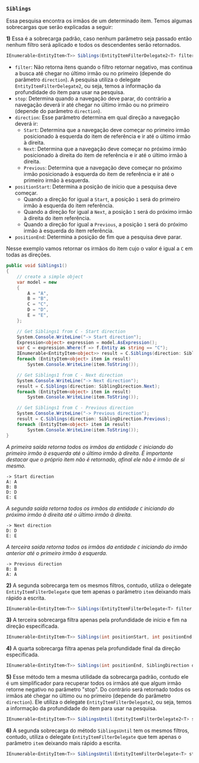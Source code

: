 ### `Siblings` <header-set anchor-name="impl-search-siblings" />

Essa pesquisa encontra os irmãos de um determinado item. Temos algumas sobrecargas que serão explicadas a seguir:

**1)** Essa é a sobrecarga padrão, caso nenhum parâmetro seja passado então nenhum filtro será aplicado e todos os descendentes serão retornados.

```csharp
IEnumerable<EntityItem<T>> Siblings(EntityItemFilterDelegate2<T> filter = null, EntityItemFilterDelegate2<T> stop = null, SiblingDirection direction = SiblingDirection.Start, int? positionStart = null, int? positionEnd = null)
```

* `filter`: Não retorna itens quando o filtro retornar negativo, mas continua a busca até chegar no último irmão ou no primeiro (depende do parâmetro `direction`). A pesquisa utiliza o delegate `EntityItemFilterDelegate2`, ou seja, temos a informação da profundidade do item para usar na pesquisa.
* `stop`: Determina quando a navegação deve parar, do contrário a navegação deverá ir até chegar no último irmão ou no primeiro (depende do parâmetro `direction`).
* `direction`: Esse parâmetro determina em qual direção a navegação deverá ir:
    * `Start`: Determina que a navegação deve começar no primeiro irmão posicionado à esquerda do item de referência e ir até o último irmão à direita.
    * `Next`: Determina que a navegação deve começar no próximo irmão posicionado à direita do item de referência e ir até o último irmão à direita.
    * `Previous`: Determina que a navegação deve começar no próximo irmão posicionado à esquerda do item de referência e ir até o primeiro irmão à esquerda.
* `positionStart`: Determina a posição de início que a pesquisa deve começar. 
    * Quando a direção for igual a `Start`, a posição `1` será do primeiro irmão à esquerda do item referência.
    * Quando a direção for igual a `Next`, a posição `1` será do próximo irmão à direita do item referência.
    * Quando a direção for igual a `Previous`, a posição `1` será do próximo irmão à esquerda do item referência.
* `positionEnd`: Determina a posição de fim que a pesquisa deve parar.

Nesse exemplo vamos retornar os irmãos do item cujo o valor é igual a `C` em todas as direções.

```csharp
public void Siblings1()
{
    // create a simple object
    var model = new
    {
        A = "A",
        B = "B",
        C = "C",
        D = "D",
        E = "E",
    };

    // Get Siblings1 from C - Start direction
    System.Console.WriteLine("-> Start direction");
    Expression<object> expression = model.AsExpression();
    var C = expression.Where(f => f.Entity as string == "C");
    IEnumerable<EntityItem<object>> result = C.Siblings(direction: SiblingDirection.Start);
    foreach (EntityItem<object> item in result)
        System.Console.WriteLine(item.ToString());

    // Get Siblings1 from C - Next direction            
    System.Console.WriteLine("-> Next direction");
    result = C.Siblings(direction: SiblingDirection.Next);
    foreach (EntityItem<object> item in result)
        System.Console.WriteLine(item.ToString());

    // Get Siblings1 from C - Previous direction
    System.Console.WriteLine("-> Previous direction");
    result = C.Siblings(direction: SiblingDirection.Previous);
    foreach (EntityItem<object> item in result)
        System.Console.WriteLine(item.ToString());
}
```

_A primeira saída retorna todos os irmãos da entidade `C` iniciando do primeiro irmão à esquerda até o último irmão à direita. É importante destacar que o próprio item não é retornado, afinal ele não é irmão de si mesmo._

```
-> Start direction
A: A
B: B
D: D
E: E
```

_A segunda saída retorna todos os irmãos da entidade `C` iniciando do próximo irmão à direita até o último irmão à direita._

```
-> Next direction
D: D
E: E
```

_A terceira saída retorna todos os irmãos da entidade `C` iniciando do irmão anterior até o primeiro irmão à esquerda._

```
-> Previous direction
B: B
A: A
```

**2)** A segunda sobrecarga tem os mesmos filtros, contudo, utiliza o delegate `EntityItemFilterDelegate` que tem apenas o parâmetro `item` deixando mais rápido a escrita.

```csharp
IEnumerable<EntityItem<T>> Siblings(EntityItemFilterDelegate<T> filter, EntityItemFilterDelegate<T> stop = null, SiblingDirection direction = SiblingDirection.Start, int? positionStart = null, int? positionEnd = null)
```

**3)** A terceira sobrecarga filtra apenas pela profundidade de início e fim na direção especificada.

```csharp
IEnumerable<EntityItem<T>> Siblings(int positionStart, int positionEnd, SiblingDirection direction = SiblingDirection.Start)
```

**4)** A quarta sobrecarga filtra apenas pela profundidade final da direção especificada.

```csharp
IEnumerable<EntityItem<T>> Siblings(int positionEnd, SiblingDirection direction = SiblingDirection.Start)
```

**5)** Esse método tem a mesma utilidade da sobrecarga padrão, contudo ele é um simplificador para recuperar todos os irmãos até que algum irmão retorne negativo no parâmetro "stop". Do contrário será retornado todos os irmãos até chegar no último ou no primeiro (depende do parâmetro `direction`). Ele utiliza o delegate `EntityItemFilterDelegate2`, ou seja, temos a informação da profundidade do item para usar na pesquisa.

```csharp
IEnumerable<EntityItem<T>> SiblingsUntil(EntityItemFilterDelegate2<T> stop, EntityItemFilterDelegate2<T> filter = null, SiblingDirection direction = SiblingDirection.Start)
```

**6)** A segunda sobrecarga do método `SiblingsUntil` tem os mesmos filtros, contudo, utiliza o delegate `EntityItemFilterDelegate` que tem apenas o parâmetro `item` deixando mais rápido a escrita.

```csharp
IEnumerable<EntityItem<T>> SiblingsUntil(EntityItemFilterDelegate<T> stop, EntityItemFilterDelegate<T> filter = null, SiblingDirection direction = SiblingDirection.Start)
```